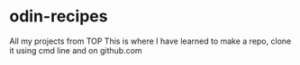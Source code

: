 # odin-recipes
All my projects from TOP
This is where I have learned to make a repo, clone it using cmd line and on github.com

